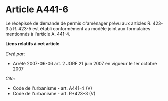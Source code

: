 # Article A441-6

Le récépissé de demande de permis d'aménager prévu aux articles R. 423-3 à R. 423-5 est établi conformément au modèle joint
aux formulaires mentionnés à l'article A. 441-4.

**Liens relatifs à cet article**

_Créé par_:

  - Arrêté 2007-06-06 art. 2 JORF 21 juin 2007 en vigueur le 1er octobre 2007

_Cite_:

  - Code de l'urbanisme - art. A441-4 (V)
  - Code de l'urbanisme - art. R*423-3 (V)
